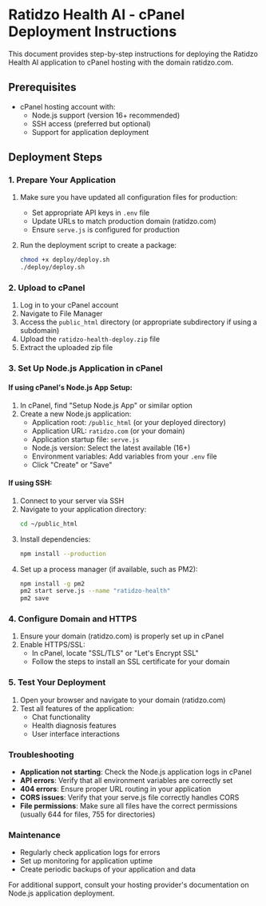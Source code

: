 # Ratidzo Health AI - cPanel Deployment Instructions

This document provides step-by-step instructions for deploying the Ratidzo Health AI application to cPanel hosting with the domain ratidzo.com.

## Prerequisites

- cPanel hosting account with:
  - Node.js support (version 16+ recommended)
  - SSH access (preferred but optional)
  - Support for application deployment

## Deployment Steps

### 1. Prepare Your Application

1. Make sure you have updated all configuration files for production:
   - Set appropriate API keys in `.env` file
   - Update URLs to match production domain (ratidzo.com)
   - Ensure `serve.js` is configured for production

2. Run the deployment script to create a package:
   ```bash
   chmod +x deploy/deploy.sh
   ./deploy/deploy.sh
   ```

### 2. Upload to cPanel

1. Log in to your cPanel account
2. Navigate to File Manager
3. Access the `public_html` directory (or appropriate subdirectory if using a subdomain)
4. Upload the `ratidzo-health-deploy.zip` file
5. Extract the uploaded zip file

### 3. Set Up Node.js Application in cPanel

#### If using cPanel's Node.js App Setup:

1. In cPanel, find "Setup Node.js App" or similar option
2. Create a new Node.js application:
   - Application root: `/public_html` (or your deployed directory)
   - Application URL: `ratidzo.com` (or your domain)
   - Application startup file: `serve.js`
   - Node.js version: Select the latest available (16+)
   - Environment variables: Add variables from your `.env` file
   - Click "Create" or "Save"

#### If using SSH:

1. Connect to your server via SSH
2. Navigate to your application directory:
   ```bash
   cd ~/public_html
   ```
3. Install dependencies:
   ```bash
   npm install --production
   ```
4. Set up a process manager (if available, such as PM2):
   ```bash
   npm install -g pm2
   pm2 start serve.js --name "ratidzo-health"
   pm2 save
   ```

### 4. Configure Domain and HTTPS

1. Ensure your domain (ratidzo.com) is properly set up in cPanel
2. Enable HTTPS/SSL:
   - In cPanel, locate "SSL/TLS" or "Let's Encrypt SSL"
   - Follow the steps to install an SSL certificate for your domain

### 5. Test Your Deployment

1. Open your browser and navigate to your domain (ratidzo.com)
2. Test all features of the application:
   - Chat functionality
   - Health diagnosis features
   - User interface interactions

### Troubleshooting

- **Application not starting**: Check the Node.js application logs in cPanel
- **API errors**: Verify that all environment variables are correctly set
- **404 errors**: Ensure proper URL routing in your application
- **CORS issues**: Verify that your serve.js file correctly handles CORS
- **File permissions**: Make sure all files have the correct permissions (usually 644 for files, 755 for directories)

### Maintenance

- Regularly check application logs for errors
- Set up monitoring for application uptime
- Create periodic backups of your application and data

For additional support, consult your hosting provider's documentation on Node.js application deployment. 